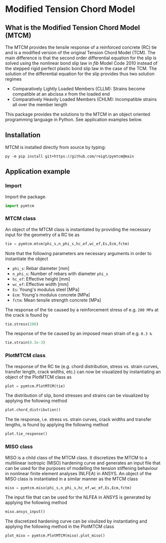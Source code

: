 # Modified Tension Chord Model

## What is the Modified Tension Chord Model (MTCM)
The MTCM provides the tensile response of a reinforced concrete (RC) tie and is a modified version of the original Tension Chord Model (TCM). The main difference is that the second order differential equation for the slip is solved using the nonlinear bond slip law in *fib* Model Code 2010 instead of the stepped rigid perfect plastic bond slip law in the case of the TCM. The solution of the differential equation for the slip provides thus two solution regimes 

- Comparatively Lightly Loaded Members (CLLM): Strains become compatible at an abcissa *x* from the loaded end 
- Comparatively Heavily Loaded Members (CHLM): Incompatible strains all over the member length

This package provides the solutions to the MTCM in an object oriented programming language in Python. See application examples below. 

## Installation

MTCM is installed directly from source by typing:

```pwsh
py -m pip install git+https://github.com/reigt/pymtcm@main
```

## Application example

### Import
Import the package.

```python
import pymtcm
```

### MTCM class
An object of the MTCM class is instantiated by providing the necessary input for the geometry of a RC tie as 

```python
tie = pymtcm.mtcm(phi_s,n_phi_s,hc_ef,wc_ef,Es,Ecm,fctm)
```

Note that the following parameters are necessary arguments in order to instantiate the object 

- `phi_s`: Rebar diameter [mm]
- `n_phi_s`: Number of rebars with diameter `phi_s`
- `hc_ef`: Effective height [mm]
- `wc_ef`: Effective width [mm]
- `Es`: Young's modulus steel [MPa]
- `Ecm`: Young's modulus concrete [MPa]
- `fctm`: Mean tensile strength concrete [MPa]

The response of the tie caused by a reinforcement stress of e.g. `200 MPa` at the crack is found by 

```python
tie.stress(200)
```

The response of the tie caused by an imposed mean strain of e.g. `0.3 ‰` 

```python
tie.strain(0.3e-3)
```

### PlotMTCM class
The response of the RC tie (e.g. chord distribution, stress vs. strain curves, transfer length, crack widths, etc.) can now be visualized by instantiating an object of the PlotMTCM class as 

```python
plot = pymtcm.PlotMTCM(tie)
```

The distribution of slip, bond stresses and strains can be visualized by applying the following method

```python
plot.chord_distribution()
```

The tie response, i.e. stress vs. strain curves, crack widths and transfer lengths, is found by applying the following method

```python
plot.tie_response()
```
### MISO class
MISO is a child class of the MTCM class. It discretizes the MTCM to a multilinear isotropic (MISO) hardening curve and generates an input file that can be used for the purposes of modelling the tension stiffening behaviour in nonlinear finite element analyses (NLFEA) in ANSYS. An object of the MISO class is instantiated in a similar manner as the MTCM class

```python
miso = pymtcm.miso(phi_s,n_phi_s,hc_ef,wc_ef,Es,Ecm,fctm)
```

The input file that can be used for the NLFEA in ANSYS is generated by applying the following method

```python
miso.ansys_input()
```

The discretized hardening curve can be visulized by instantiating and applying the following method in the PlotMTCM class

```python
plot_miso = pymtcm.PlotMTCM(miso).plot_miso()
```
